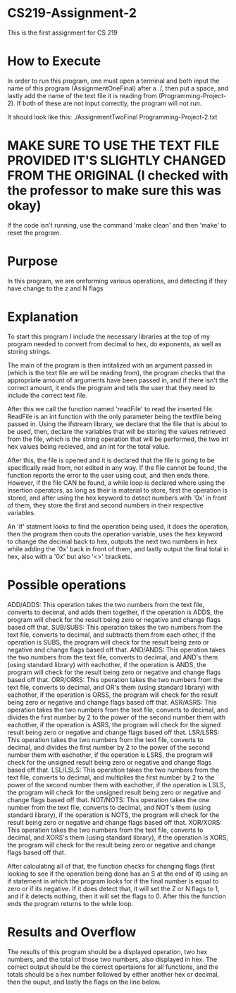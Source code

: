 # CS219-Assignment-2
This is the first assignment for CS 219

# How to Execute
In order to run this program, one must open a terminal and both input the name of this program (AssignmentOneFinal) after a ./, then put a space, and lastly add the name of the text file it is reading from (Programming-Project-2). If both of these are not input correctly, the program will not run.

It should look like this: ./AssignmentTwoFinal Programming-Project-2.txt

# MAKE SURE TO USE THE TEXT FILE PROVIDED IT'S SLIGHTLY CHANGED FROM THE ORIGINAL (I checked with the professor to make sure this was okay)

If the code isn't running, use the command 'make clean' and then 'make' to reset the program.

# Purpose
In this program, we are oreforming various operations, and detecting if they have change to the z and N flags 

# Explanation
To start this program I include the necessary libraries at the top of my program needed to convert from decimal to hex, do exponents, as well as storing strings.

The main of the program is then intitalized with an argument passed in (which is the text file we will be reading from), the program checks that the appropriate amount of arguments have been passed in, and if there isn't the correct amount, it ends the program and tells the user that they need to include the correct text file.

After this we call the function named 'readFile' to read the inserted file. ReadFile is an int function with the only parameter being the textfile being passed in. Using the ifstream library, we declare that the file that is about to be used, then, declare the variables that will be storing the values retrieved from the file, which is the string operation that will be performed, the two int hex values being recieved, and an int for the total value. 

After this, the file is opened and it is declared that the file is going to be specifically read from, not edited in any way. If the file cannot be found, the function reports the error to the user using cout, and then ends there. However, if the file CAN be found, a while loop is declared where using the insertion operators, as long as their is material to store, first the operation is stored, and after using the hex keyword to detect numbers with '0x' in front of them, they store the first and second numbers in their respective variables.

An 'if' statment looks to find the operation being used, it does the operation, then the program then couts the operation variable, uses the hex keyword to change the decimal back to hex, outputs the next two numbers in hex while adding the '0x' back in front of them, and lastly output the final total in hex, also with a '0x' but also '<>' brackets. 

# Possible operations

ADD/ADDS: This operation takes the two numbers from the text file, converts to decimal, and adds them together, if the operation is ADDS, the program will check for the result being zero or negative and change flags based off that.
SUB/SUBS: This operation takes the two numbers from the text file, converts to decimal, and subtracts them from each other, if the operation is SUBS, the program will check for the result being zero or negative and change flags based off that.
AND/ANDS: This operation takes the two numbers from the text file, converts to decimal, and AND's them (using standard library) with eachother, if the operation is ANDS, the program will check for the result being zero or negative and change flags based off that.
ORR/ORRS: This operation takes the two numbers from the text file, converts to decimal, and OR's them (using standard library) with eachother, if the operation is ORSS, the program will check for the result being zero or negative and change flags based off that.
ASR/ASRS: This operation takes the two numbers from the text file, converts to decimal, and divides the first number by 2 to the power of the second number them with eachother, if the operation is ASRS, the program will check for the signed result being zero or negative and change flags based off that.
LSR/LSRS: This operation takes the two numbers from the text file, converts to decimal, and divides the first number by 2 to the power of the second number them with eachother, if the operation is LSRS, the program will check for the unsigned result being zero or negative and change flags based off that.
LSL/LSLS: This operation takes the two numbers from the text file, converts to decimal, and multiplies the first number by 2 to the power of the second number them with eachother, if the operation is LSLS, the program will check for the unsigned result being zero or negative and change flags based off that.
NOT/NOTS: This operation takes the one number from the text file, converts to decimal, and NOT's them (using standard library), if the operation is NOTS, the program will check for the result being zero or negative and change flags based off that.
XOR/XORS: This operation takes the two numbers from the text file, converts to decimal, and XORS's them (using standard library), if the operation is XORS, the program will check for the result being zero or negative and change flags based off that.

After calculating all of that, the function checks for changing flags (first looking to see if the operation being done has an S at the end of it) using an if statement in which the program looks for if the final number is equal to zero or if its negative. If it does detect that, it will set the Z or N flags to 1, and if it detects nothing, then it will set the flags to 0. After this the function ends the program returns to the while loop.

# Results and Overflow

The results of this program should be a displayed operation, two hex numbers, and the total of those two numbers, also displayed in hex. The correct output should be the correct opertaions for all functions, and the totals should be a hex number followed by either another hex or decimal, then the ouput, and lastly the flags on the line below.